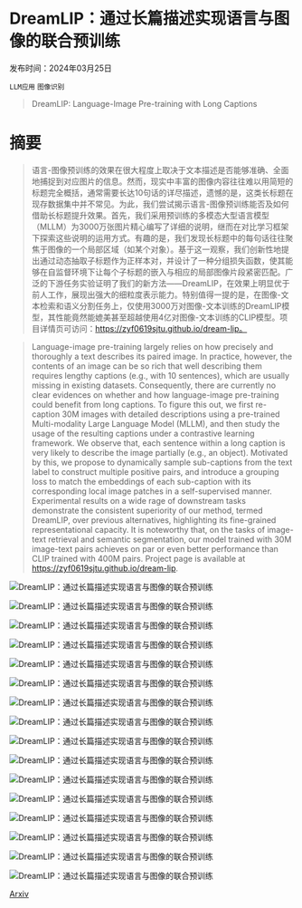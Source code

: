 # DreamLIP：通过长篇描述实现语言与图像的联合预训练

发布时间：2024年03月25日

`LLM应用` `图像识别`

> DreamLIP: Language-Image Pre-training with Long Captions

# 摘要

> 语言-图像预训练的效果在很大程度上取决于文本描述是否能够准确、全面地捕捉到对应图片的信息。然而，现实中丰富的图像内容往往难以用简短的标题完全概括，通常需要长达10句话的详尽描述，遗憾的是，这类长标题在现存数据集中并不常见。为此，我们尝试揭示语言-图像预训练能否及如何借助长标题提升效果。首先，我们采用预训练的多模态大型语言模型（MLLM）为3000万张图片精心编写了详细的说明，继而在对比学习框架下探索这些说明的运用方式。有趣的是，我们发现长标题中的每句话往往聚焦于图像的一个局部区域（如某个对象）。基于这一观察，我们创新性地提出通过动态抽取子标题作为正样本对，并设计了一种分组损失函数，使其能够在自监督环境下让每个子标题的嵌入与相应的局部图像片段紧密匹配。广泛的下游任务实验证明了我们的新方法——DreamLIP，在效果上明显优于前人工作，展现出强大的细粒度表示能力。特别值得一提的是，在图像-文本检索和语义分割任务上，仅使用3000万对图像-文本训练的DreamLIP模型，其性能竟然能媲美甚至超越使用4亿对图像-文本训练的CLIP模型。项目详情页可访问：https://zyf0619sjtu.github.io/dream-lip。

> Language-image pre-training largely relies on how precisely and thoroughly a text describes its paired image. In practice, however, the contents of an image can be so rich that well describing them requires lengthy captions (e.g., with 10 sentences), which are usually missing in existing datasets. Consequently, there are currently no clear evidences on whether and how language-image pre-training could benefit from long captions. To figure this out, we first re-caption 30M images with detailed descriptions using a pre-trained Multi-modality Large Language Model (MLLM), and then study the usage of the resulting captions under a contrastive learning framework. We observe that, each sentence within a long caption is very likely to describe the image partially (e.g., an object). Motivated by this, we propose to dynamically sample sub-captions from the text label to construct multiple positive pairs, and introduce a grouping loss to match the embeddings of each sub-caption with its corresponding local image patches in a self-supervised manner. Experimental results on a wide rage of downstream tasks demonstrate the consistent superiority of our method, termed DreamLIP, over previous alternatives, highlighting its fine-grained representational capacity. It is noteworthy that, on the tasks of image-text retrieval and semantic segmentation, our model trained with 30M image-text pairs achieves on par or even better performance than CLIP trained with 400M pairs. Project page is available at https://zyf0619sjtu.github.io/dream-lip.

![DreamLIP：通过长篇描述实现语言与图像的联合预训练](../../../paper_images/2403.17007/x1.png)

![DreamLIP：通过长篇描述实现语言与图像的联合预训练](../../../paper_images/2403.17007/x2.png)

![DreamLIP：通过长篇描述实现语言与图像的联合预训练](../../../paper_images/2403.17007/x3.png)

![DreamLIP：通过长篇描述实现语言与图像的联合预训练](../../../paper_images/2403.17007/x4.png)

![DreamLIP：通过长篇描述实现语言与图像的联合预训练](../../../paper_images/2403.17007/x5.png)

![DreamLIP：通过长篇描述实现语言与图像的联合预训练](../../../paper_images/2403.17007/x6.png)

![DreamLIP：通过长篇描述实现语言与图像的联合预训练](../../../paper_images/2403.17007/x7.png)

![DreamLIP：通过长篇描述实现语言与图像的联合预训练](../../../paper_images/2403.17007/x8.png)

![DreamLIP：通过长篇描述实现语言与图像的联合预训练](../../../paper_images/2403.17007/x9.png)

![DreamLIP：通过长篇描述实现语言与图像的联合预训练](../../../paper_images/2403.17007/x10.png)

![DreamLIP：通过长篇描述实现语言与图像的联合预训练](../../../paper_images/2403.17007/x11.png)

![DreamLIP：通过长篇描述实现语言与图像的联合预训练](../../../paper_images/2403.17007/x12.png)

![DreamLIP：通过长篇描述实现语言与图像的联合预训练](../../../paper_images/2403.17007/x13.png)

![DreamLIP：通过长篇描述实现语言与图像的联合预训练](../../../paper_images/2403.17007/x14.png)

![DreamLIP：通过长篇描述实现语言与图像的联合预训练](../../../paper_images/2403.17007/x15.png)

![DreamLIP：通过长篇描述实现语言与图像的联合预训练](../../../paper_images/2403.17007/x16.png)

[Arxiv](https://arxiv.org/abs/2403.17007)